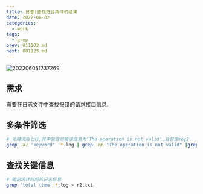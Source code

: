 ```yaml
---
title: 日志|查找符合条件的结果
date: 2022-06-02
categories:
  - work
tags:
  - grep
prev: 011103.md
next: 081123.md
---
```


![202206051737269](https://fastly.jsdelivr.net/gh/qbmzc/images/2022/202206051737269.png)

<!-- more -->

## 需求

需要在日志文件中查找报错的请求接口信息.

## 多条件筛选

```bash
# 关键词后七行,其中包含的错误信息为'The operation is not valid',且包含key2
grep -a7 'keyword'  *.log | grep -n6 "The operation is not valid" |grep "key2"> 159_1_error.txt 
```

## 查找关键信息

```bash
# 输出统计时间的日志信息
grep 'total time' *.log > r2.txt
```

